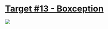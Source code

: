 # [Target #13 - Boxception](https://cssbattle.dev/play/13)

![](https://cssbattle.dev/targets/13.png)

